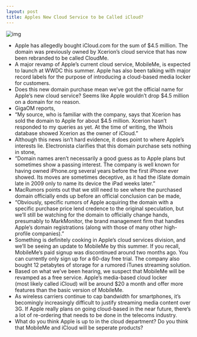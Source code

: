 ```yaml
---
layout: post
title: Apples New Cloud Service to be Called iCloud?
---
```

![img](http://media.idownloadblog.com/wp-content/uploads/2011/04/iCloud.jpeg)
* Apple has allegedly bought iCloud.com for the sum of $4.5 million. The domain was previously owned by Xcerion’s cloud service that has now been rebranded to be called CloudMe.
* A major revamp of Apple’s current cloud service, MobileMe, is expected to launch at WWDC this summer. Apple has also been talking with major record labels for the purpose of introducing a cloud-based media locker for customers.
* Does this new domain purchase mean we’ve got the official name for Apple’s new cloud service? Seems like Apple wouldn’t drop $4.5 million on a domain for no reason.
* GigaOM reports,
* “My source, who is familiar with the company, says that Xcerion has sold the domain to Apple for about $4.5 million. Xcerion hasn’t responded to my queries as yet. At the time of writing, the Whois database showed Xcerion as the owner of iCloud.”
* Although this news isn’t hard evidence, it does point to where Apple’s interests lie. Electronista clarifies that this domain purchase sets nothing in stone,
* “Domain names aren’t necessarily a good guess as to Apple plans but sometimes show a passing interest. The company is well known for having owned iPhone.org several years before the first iPhone ever showed. Its moves are sometimes deceptive, as it had the iSlate domain late in 2009 only to name its device the iPad weeks later.”
* MacRumors points out that we still need to see where the purchased domain officially ends up before an official conclusion can be made,
* “Obviously, specific rumors of Apple acquiring the domain with a specific purchase price lend credence to the original speculation, but we’ll still be watching for the domain to officially change hands, presumably to MarkMonitor, the brand management firm that handles Apple’s domain registrations (along with those of many other high-profile companies).”
* Something is definitely cooking in Apple’s cloud services division, and we’ll be seeing an update to MobileMe by this summer. If you recall, MobileMe’s paid signup was discontinued around two months ago. You can currently only sign up for a 60-day free trial. The company also bought 12 petabytes of storage for a rumored iTunes streaming solution.
* Based on what we’ve been hearing, we suspect that MobileMe will be revamped as a free service. Apple’s media-based cloud locker (most likely called iCloud) will be around $20 a month and offer more features than the basic version of MobileMe.
* As wireless carriers continue to cap bandwidth for smartphones, it’s becomingly increasingly difficult to justify streaming media content over 3G. If Apple really plans on going cloud-based in the near future, there’s a lot of re-ordering that needs to be done in the telecoms industry.
* What do you think Apple is up to in the cloud department? Do you think that MobileMe and iCloud will be seperate products?

